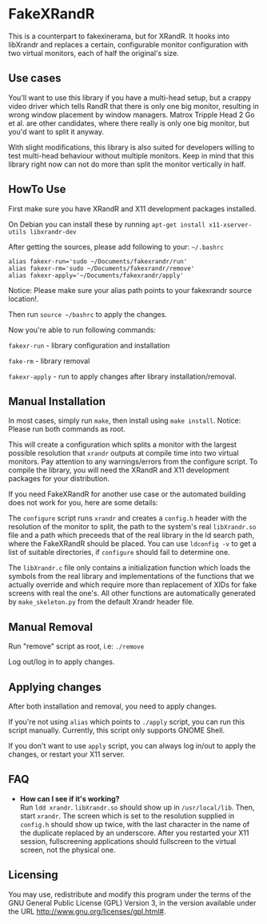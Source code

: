FakeXRandR
==========

This is a counterpart to fakexinerama, but for XRandR. It hooks into libXrandr
and replaces a certain, configurable monitor configuration with two virtual
monitors, each of half the original's size.

Use cases
---------

You'll want to use this library if you have a multi-head setup, but a crappy
video driver which tells RandR that there is only one big monitor, resulting in
wrong window placement by window managers. Matrox Tripple Head 2 Go et al. are
other candidates, where there really is only one big monitor, but you'd want to
split it anyway.

With slight modifications, this library is also suited for developers willing to
test multi-head behaviour without multiple monitors. Keep in mind that this library
right now can not do more than split the monitor vertically in half.

HowTo Use
----------

First make sure you have XRandR and X11 development packages installed. 

On Debian you can install these by running `apt-get install x11-xserver-utils libxrandr-dev`


After getting the sources, please add following to your: `~/.bashrc`

```
alias fakexr-run='sudo ~/Documents/fakexrandr/run'
alias fakexr-rm='sudo ~/Documents/fakexrandr/remove'
alias fakexr-apply='~/Documents/fakexrandr/apply'
```

Notice: Please make sure your alias path points to your fakexrandr source location!. 


Then run `source ~/bashrc` to apply the changes. 

Now you're able to run following commands:

`fakexr-run` - library configuration and installation

`fake-rm` - library removal

`fakexr-apply` - run to apply changes after library installation/removal.

Manual Installation
-------------------

In most cases, simply run `make`, then install using `make install`. 
Notice: Please run both commands as root. 

This will create a configuration which splits a monitor with the largest possible
resolution that `xrandr` outputs at compile time into two virtual monitors. Pay
attention to any warnings/errors from the configure script. To compile the
library, you will need the XRandR and X11 development packages for your
distribution.

If you need FakeXRandR for another use case or the automated building does not
work for you, here are some details:

The `configure` script runs `xrandr` and creates a `config.h` header with the
resolution of the monitor to split, the path to the system's real `libXrandr.so`
file and a path which preceeds that of the real library in the ld search path,
where the FakeXRandR should be placed. You can use `ldconfig -v` to get a list
of suitable directories, if `configure` should fail to determine one.

The `libXrandr.c` file only contains a initialization function which loads the
symbols from the real library and implementations of the functions that we
actually override and which require more than replacement of XIDs for fake
screens with real the one's. All other functions are automatically generated
by `make_skeleton.py` from the default Xrandr header file.

Manual Removal
---------------

Run "remove" script as root, i.e: `./remove` 

Log out/log in to apply changes.


Applying changes
-----------------

After both installation and removal, you need to apply changes.

If you're not using `alias` which points to `./apply` script, you can run this script manually. Currently, this script only supports GNOME Shell. 

If you don't want to use `apply` script, you can always log in/out to apply the changes, or restart your X11 server.

FAQ
---

* **How can I see if it's working?**<br/>
  Run `ldd xrandr`. `libXrandr.so` should show up in `/usr/local/lib`. Then,
  start `xrandr`. The screen which is set to the resolution supplied in
  `config.h` should show up twice, with the last character in the name of the
  duplicate replaced by an underscore. After you restarted your X11 session,
  fullscreening applications should fullscreen to the virtual screen, not the
  physical one.


Licensing
---------

You may use, redistribute and modify this program under the terms of the GNU
General Public License (GPL) Version 3, in the version available under the URL
http://www.gnu.org/licenses/gpl.html#.
